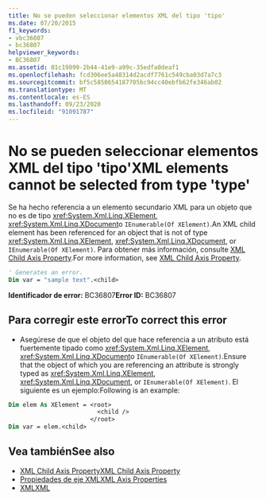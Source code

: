 ```yaml
---
title: No se pueden seleccionar elementos XML del tipo 'tipo'
ms.date: 07/20/2015
f1_keywords:
- vbc36807
- bc36807
helpviewer_keywords:
- BC36807
ms.assetid: 01c19899-2b44-41e9-a99c-35edfa0deaf1
ms.openlocfilehash: fcd306ee5a48314d2acdf7761c549cba03d7a7c3
ms.sourcegitcommit: bf5c5850654187705bc94cc40ebfb62fe346ab02
ms.translationtype: MT
ms.contentlocale: es-ES
ms.lasthandoff: 09/23/2020
ms.locfileid: "91091787"
---
```

# <a name="xml-elements-cannot-be-selected-from-type-type"></a><span data-ttu-id="88ef3-102">No se pueden seleccionar elementos XML del tipo 'tipo'</span><span class="sxs-lookup"><span data-stu-id="88ef3-102">XML elements cannot be selected from type 'type'</span></span>

<span data-ttu-id="88ef3-103">Se ha hecho referencia a un elemento secundario XML para un objeto que no es de tipo <xref:System.Xml.Linq.XElement>, <xref:System.Xml.Linq.XDocument>o `IEnumerable(Of XElement)`.</span><span class="sxs-lookup"><span data-stu-id="88ef3-103">An XML child element has been referenced for an object that is not of type <xref:System.Xml.Linq.XElement>, <xref:System.Xml.Linq.XDocument>, or `IEnumerable(Of XElement)`.</span></span> <span data-ttu-id="88ef3-104">Para obtener más información, consulte [XML Child Axis Property](../language-reference/xml-axis/xml-child-axis-property.md).</span><span class="sxs-lookup"><span data-stu-id="88ef3-104">For more information, see [XML Child Axis Property](../language-reference/xml-axis/xml-child-axis-property.md).</span></span>  
  
```vb  
' Generates an error.  
Dim var = "sample text".<child>  
```  
  
 <span data-ttu-id="88ef3-105">**Identificador de error:** BC36807</span><span class="sxs-lookup"><span data-stu-id="88ef3-105">**Error ID:** BC36807</span></span>  
  
## <a name="to-correct-this-error"></a><span data-ttu-id="88ef3-106">Para corregir este error</span><span class="sxs-lookup"><span data-stu-id="88ef3-106">To correct this error</span></span>  
  
- <span data-ttu-id="88ef3-107">Asegúrese de que el objeto del que hace referencia a un atributo está fuertemente tipado como <xref:System.Xml.Linq.XElement>, <xref:System.Xml.Linq.XDocument>o `IEnumerable(Of XElement)`.</span><span class="sxs-lookup"><span data-stu-id="88ef3-107">Ensure that the object of which you are referencing an attribute is strongly typed as <xref:System.Xml.Linq.XElement>, <xref:System.Xml.Linq.XDocument>, or `IEnumerable(Of XElement)`.</span></span> <span data-ttu-id="88ef3-108">El siguiente es un ejemplo:</span><span class="sxs-lookup"><span data-stu-id="88ef3-108">Following is an example:</span></span>  
  
```vb  
Dim elem As XElement = <root>  
                         <child />  
                       </root>  
Dim var = elem.<child>  
```  
  
## <a name="see-also"></a><span data-ttu-id="88ef3-109">Vea también</span><span class="sxs-lookup"><span data-stu-id="88ef3-109">See also</span></span>

- [<span data-ttu-id="88ef3-110">XML Child Axis Property</span><span class="sxs-lookup"><span data-stu-id="88ef3-110">XML Child Axis Property</span></span>](../language-reference/xml-axis/xml-child-axis-property.md)
- [<span data-ttu-id="88ef3-111">Propiedades de eje XML</span><span class="sxs-lookup"><span data-stu-id="88ef3-111">XML Axis Properties</span></span>](../language-reference/xml-axis/index.md)
- [<span data-ttu-id="88ef3-112">XML</span><span class="sxs-lookup"><span data-stu-id="88ef3-112">XML</span></span>](../programming-guide/language-features/xml/index.md)
